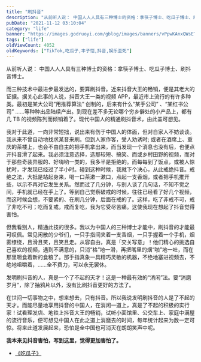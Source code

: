 ```yaml
---
title: "刷抖音"
description: "从前听人说： 中国人人人具有三种博士的资格：拿筷子博士、吃瓜子博士、刷抖音博士。"
pubDate: "2021-11-12 03:10:04"
category: "life"
banner: "https://images.godruoyi.com/gblog/images/banners/vPpwKAnxQWsETNh3QEsZeXMKkCxlVrFUq7tJU7dB.avif"
tags: ["life"]
oldViewCount: 4052
oldKeywords: ["TikTok,吃瓜子,丰子恺,抖音,娱乐至死"]
---
```


从前听人说： 中国人人人具有三种博士的资格：拿筷子博士、吃瓜子博士、刷抖音博士。

而三种技术中最进步最发达的，要算刷抖音。近来抖音大王的畅销，便是其老大的证据。据关心此事的人说，抖音大王一类的视频 APP，最近市上流行的有许多种类。最初是某大公司”用推荐算法” 创制的，后来有什么“某手公司” 、“某红书公司” ……等种种出品陆续产出。到现在差不多无论哪个穷乡僻处的小产品上，都有几 TB 的视频陈列而倾销着了。现代中国人的精通刷抖音术，由此盖可想见。

我对于此道，一向非常短拙，说出来有伤于中国人的体面，但对自家人不妨谈谈。我从来不曾自动地找求某音来刷。但到人家作客，受人劝诱时; 或者在酒席上、重庆的茶楼上，也会不由自主的把手机拿出来，而当发现一个消息也没有后，也便点开抖音滑了起来。我必须注意选择，选那较短、搞笑、而或乡村田野的视频，而对于那些奇装异服的、好嗨哟一类的，我多半是拒绝的。而每每到了饭点，或被人惊扰时，才发现已经过了半小时。碰到这种时候，我就下个决心，从此戒绝抖音。戒绝之法，大抵是站起身来，喝一口茶漱一漱口，点起一支香烟，或者把手机推开些，以示不再对它发生关系。然而过了几分钟，与别人谈了几句话，不知不觉之间，手机就已经在手上了。等到自己觉察破戒的时候，往往已经看了好几个视频，而这时候会想，不要紧的、在刷几分钟，后面在戒的了。这样，吃了非戒不可，戒了非吃不可；吃而复戒，戒而复吃，我为它受尽苦痛。这使我现在想起了抖音觉得害怕。

但我看别人，精通此技的很多。我以为中国人的三种博士才能中，刷抖音的才能最可叹佩。常见闲散的少爷们，一只手指间夹着一支香烟，一只手握着一个手机，烟雾缭绕，且滑且笑，且笑且走。从容自由，真是「交关写意」！他们精心的挑选自己喜欢的视频，遇到不满意的，只消“格”地一滑，再把嘴里的烟“啪”地一吐，而在那里嚼食着新的食粮了。那手指真象一具精巧灵敏的机器，不绝地塞进视频去，不绝地咀嚼着，……全不费力，可以永无罢休。

发明刷抖音的人，真是一个了不起的天才！这是一种最有效的“消闲”法。要“消磨岁月”，除了抽鸦片以外，没有比刷抖音更好的方法了。

在世间一切事物之中，想来想去，只有抖音。所以我说发明刷抖音的人是了不起的天才。而能尽量地享用抖音的中国人，在消闲一道上，真是了不起的积极的实行家！试看理发店、地铁上抖音大王的畅销，试听小面馆里、公交车上、家庭中满屋的流行音乐，便可想见中国人在此之道上消磨去的时间，每年统计起来为数一定可惊。将来此道发展起来，恐怕是全中国也可消灭在朗朗笑声中呢。

**我本来见抖音害怕，写到这里，觉得更加害怕了。**

* [《吃瓜子》](https://baike.baidu.com/item/%E5%90%83%E7%93%9C%E5%AD%90/698877)
